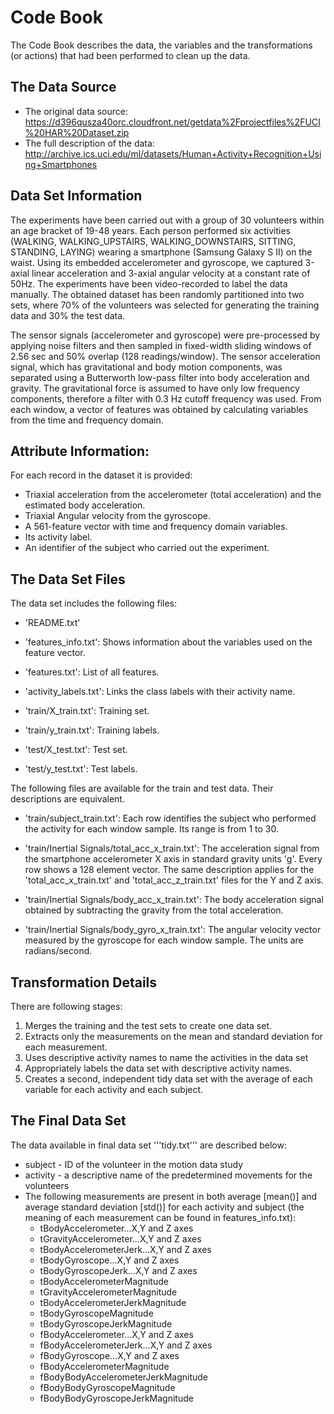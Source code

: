 # Code Book

The Code Book describes the data, the variables and the transformations (or actions) that had been performed to clean up the data.

## The Data Source

* The original data source: https://d396qusza40orc.cloudfront.net/getdata%2Fprojectfiles%2FUCI%20HAR%20Dataset.zip
* The full description of the data: http://archive.ics.uci.edu/ml/datasets/Human+Activity+Recognition+Using+Smartphones

## Data Set Information

The experiments have been carried out with a group of 30 volunteers within an age bracket of 19-48 years. Each person performed six activities (WALKING, WALKING_UPSTAIRS, WALKING_DOWNSTAIRS, SITTING, STANDING, LAYING) wearing a smartphone (Samsung Galaxy S II) on the waist. Using its embedded accelerometer and gyroscope, we captured 3-axial linear acceleration and 3-axial angular velocity at a constant rate of 50Hz. The experiments have been video-recorded to label the data manually. The obtained dataset has been randomly partitioned into two sets, where 70% of the volunteers was selected for generating the training data and 30% the test data. 

The sensor signals (accelerometer and gyroscope) were pre-processed by applying noise filters and then sampled in fixed-width sliding windows of 2.56 sec and 50% overlap (128 readings/window). The sensor acceleration signal, which has gravitational and body motion components, was separated using a Butterworth low-pass filter into body acceleration and gravity. The gravitational force is assumed to have only low frequency components, therefore a filter with 0.3 Hz cutoff frequency was used. From each window, a vector of features was obtained by calculating variables from the time and frequency domain.

## Attribute Information:

For each record in the dataset it is provided: 
* Triaxial acceleration from the accelerometer (total acceleration) and the estimated body acceleration. 
* Triaxial Angular velocity from the gyroscope. 
* A 561-feature vector with time and frequency domain variables. 
* Its activity label. 
* An identifier of the subject who carried out the experiment.

## The Data Set Files

The data set includes the following files:

- 'README.txt'

- 'features_info.txt': Shows information about the variables used on the feature vector.

- 'features.txt': List of all features.

- 'activity_labels.txt': Links the class labels with their activity name.

- 'train/X_train.txt': Training set.

- 'train/y_train.txt': Training labels.

- 'test/X_test.txt': Test set.

- 'test/y_test.txt': Test labels.

The following files are available for the train and test data. Their descriptions are equivalent. 

- 'train/subject_train.txt': Each row identifies the subject who performed the activity for each window sample. Its range is from 1 to 30. 

- 'train/Inertial Signals/total_acc_x_train.txt': The acceleration signal from the smartphone accelerometer X axis in standard gravity units 'g'. Every row shows a 128 element vector. The same description applies for the 'total_acc_x_train.txt' and 'total_acc_z_train.txt' files for the Y and Z axis. 

- 'train/Inertial Signals/body_acc_x_train.txt': The body acceleration signal obtained by subtracting the gravity from the total acceleration. 

- 'train/Inertial Signals/body_gyro_x_train.txt': The angular velocity vector measured by the gyroscope for each window sample. The units are radians/second. 


## Transformation Details

There are following stages:

1. Merges the training and the test sets to create one data set.
2. Extracts only the measurements on the mean and standard deviation for each measurement.
3. Uses descriptive activity names to name the activities in the data set
4. Appropriately labels the data set with descriptive activity names.
5. Creates a second, independent tidy data set with the average of each variable for each activity and each subject.

## The Final Data Set

The data available in final data set '''tidy.txt''' are described below:
  -  subject - ID of the volunteer in the motion data study
  -  activity - a descriptive name of the predetermined movements for the volunteers
  -  The following measurements are present in both average [mean()] and average standard deviation [std()] for each       activity and subject (the meaning of each measurement can be found in features_info.txt):
     -  tBodyAccelerometer...X,Y and Z axes              
     -  tGravityAccelerometer...X,Y and Z axes
     -  tBodyAccelerometerJerk...X,Y and Z axes  
     -  tBodyGyroscope...X,Y and Z axes                   
     -  tBodyGyroscopeJerk...X,Y and Z axes              
     -  tBodyAccelerometerMagnitude           
     -  tGravityAccelerometerMagnitude          
     -  tBodyAccelerometerJerkMagnitude         
     -  tBodyGyroscopeMagnitude                 
     -  tBodyGyroscopeJerkMagnitude
     -  fBodyAccelerometer...X,Y and Z axes
     -  fBodyAccelerometerJerk...X,Y and Z axes
     -  fBodyGyroscope...X,Y and Z axes       
     -  fBodyAccelerometerMagnitude    
     -  fBodyBodyAccelerometerJerkMagnitude
     -  fBodyBodyGyroscopeMagnitude     
     -  fBodyBodyGyroscopeJerkMagnitude

